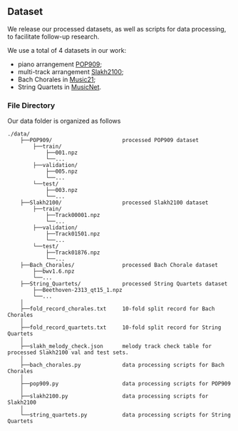 ## Dataset 

We release our processed datasets, as well as scripts for data processing, to facilitate follow-up research.

We use a total of 4 datasets in our work: 
* piano arrangement [POP909](https://github.com/music-x-lab/POP909-Dataset);
* multi-track arrangement [Slakh2100](https://zenodo.org/record/4599666);
* Bach Chorales in [Music21](https://pypi.org/project/music21/);
* String Quartets in [MusicNet](https://zenodo.org/record/5120004).

### File Directory
Our data folder is organized as follows

```
./data/
    ├──POP909/                      processed POP909 dataset
        ├──train/
            ├──001.npz
            └──...
        ├──validation/
            ├──005.npz
            └──...
        └──test/   
            ├──003.npz
            └──...
    ├──Slakh2100/                   processed Slakh2100 dataset
        ├──train/
            ├──Track00001.npz
            └──...
        ├──validation/
            ├──Track01501.npz
            └──...
        └──test/   
            ├──Track01876.npz
            └──...
    ├──Bach_Chorales/               processed Bach Chorale dataset
        ├──bwv1.6.npz 
        └──...  
    ├──String_Quartets/             processed String Quartets dataset
        ├──Beethoven-2313_qt15_1.npz 
        └──...  
    │    
    ├──fold_record_chorales.txt     10-fold split record for Bach Chorales 
    │   
    ├──fold_record_quartets.txt     10-fold split record for String Quartets
    │   
    ├──slakh_melody_check.json      melody track check table for processed Slakh2100 val and test sets. 
    │ 
    ├──bach_chorales.py             data processing scripts for Bach Chorales
    │   
    ├──pop909.py                    data processing scripts for POP909
    │   
    ├──slakh2100.py                 data processing scripts for Slakh2100
    │   
    └──string_quartets.py           data processing scripts for String Quartets
```
